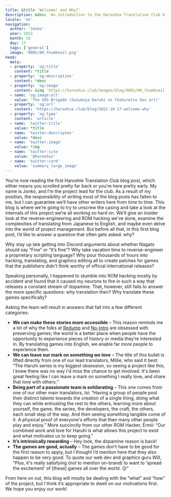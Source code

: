 ```yaml
---
title: &title 'Welcome! and Why?'
description: &desc 'An introduction to the Haroohie Translation Club blog and an explanation of our motivations for translating Haruhi games.'
locale: 'en'
navigation:
  author: 'Jonko'
  year: 2022
  month: 10
  day: 17
  tags: ['general']
  image: '0001/00_thumbnail.png'
head:
  meta:
  - property: 'og:title'
    content: *title
  - property: 'og:description'
    content: *desc
  - property: 'og:image'
    content: &img 'https://haroohie.club/images/blog/0001/00_thumbnail.png'
  - name: 'og:image:alt'
    value: 'The SOS Brigade (Suzumiya Haruhi no Chokuretsu box art)'
  - property: 'og:url'
    content: 'https://haroohie.club/blog/2022-10-17-welcome-why'
  - property: 'og:type'
    content: 'article'
  - name: 'twitter:title'
    value: *title
  - name: 'twitter:descripton'
    value: *desc
  - name: 'twitter:image'
    value: *img
  - name: 'twitter:site'
    value: '@haroohie'
  - name: 'twitter:card'
    value: 'summary_large_image'
---
```


You’re now reading the first Haroohie Translation Club blog post, which either means you scrolled pretty far back or you’re here pretty early. My name is Jonko, and I’m the project lead for the club. As a result of my position, the responsibility of writing most of the blog posts has fallen to me, but I can guarantee we’ll have other writers here from time to time. This blog is where we’re going to try to unscrew the casing and take a look at the internals of this project we’re all working so hard on. We’ll give an insider look at the reverse-engineering and ROM hacking we’ve done, examine the complexities of translating from Japanese to English, and maybe even delve into the world of project management. But before all that, in this first blog post, I’d like to answer a question that often gets asked: why?

Why stay up late getting into Discord arguments about whether Nagato should say “Fine” or “It’s fine”? Why take vacation time to reverse-engineer a proprietary scripting language? Why pour thousands of hours into hacking, translating, and graphics editing all to create patches for games that the publishers didn’t think worthy of official international releases?

Speaking personally, I happened to stumble into ROM hacking mostly by accident and found that it caused my neurons to fire in such a way that releases a constant stream of dopamine. That, however, still fails to answer the more specific questions: why translation then? Why translate these games specifically?

Asking the team will result in answers that fall into a few different categories:

* **We can make these stories more accessible** – This reason reminds me a lot of why the folks at [Redump](http://redump.org/) and [No-Intro](https://no-intro.org/) are obsessed with preserving games; the world is a better place when people have the opportunity to experience pieces of history or media they’re interested in. By translating games into English, we enable far more people to experience them.
* **We can leave our mark on something we love** –  The title of this bullet is lifted directly from one of our lead translators, Millie, who said it best: “The Haruhi series is my biggest obsession, so seeing a project like this, I knew there was no way I'd miss the chance to get involved. It's been great feeling like I can leave a mark on something I really love, and share that love with others.”
* **Being part of a passionate team is exhilarating** – This one comes from one of our other main translators, Isi: “Having a group of people pool their distinct talents towards the creation of a single thing, doing what they can while entrusting the rest to the others, learning more about yourself, the game, the series, the developers, the craft, the others, each small step of the way. And then seeing something tangible come of it. A physical proof of everyone's efforts that then many other people play and enjoy.” More succinctly from our other ROM Hacker, Ermii: “Our combined work and love for Haruhi is what allows this project to exist and what motivates us to keep going.”
* **It’s intrinsically rewarding** – Hey look, the dopamine reason is back!
* **The games are good, actually** – The games don’t have to be good for the first reason to apply, but I thought I’d mention here that they also happen to be very good. To quote our web dev and graphics guru Will, “Plus, it's really satisfying (not to mention on-brand) to want to ‘spread the excitement’ of [these] games all over the world. 😉”

From here on out, this blog will mostly be dealing with the “what” and “how” of the project, but I think it’s appropriate to dwell on our motivations first. We hope you enjoy our work!